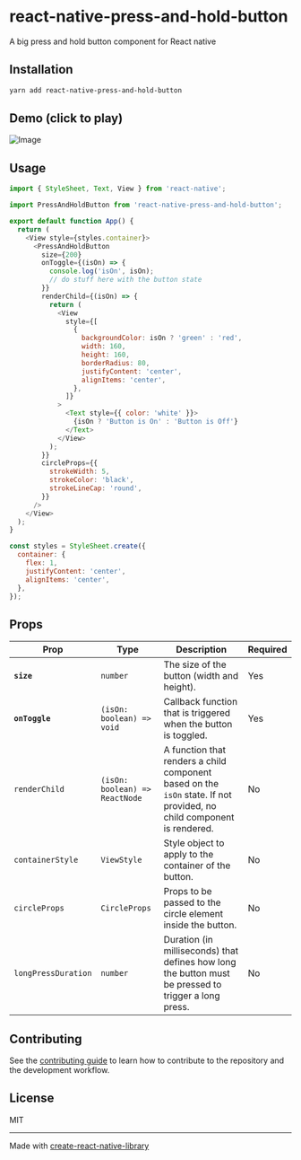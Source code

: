 # react-native-press-and-hold-button

A big press and hold button component for React native

## Installation

```sh
yarn add react-native-press-and-hold-button
```

## Demo (click to play)

![Image](https://peyara-remote-mouse.vercel.app/press-and-hold-button.gif)

## Usage

```js
import { StyleSheet, Text, View } from 'react-native';

import PressAndHoldButton from 'react-native-press-and-hold-button';

export default function App() {
  return (
    <View style={styles.container}>
      <PressAndHoldButton
        size={200}
        onToggle={(isOn) => {
          console.log('isOn', isOn);
          // do stuff here with the button state
        }}
        renderChild={(isOn) => {
          return (
            <View
              style={[
                {
                  backgroundColor: isOn ? 'green' : 'red',
                  width: 160,
                  height: 160,
                  borderRadius: 80,
                  justifyContent: 'center',
                  alignItems: 'center',
                },
              ]}
            >
              <Text style={{ color: 'white' }}>
                {isOn ? 'Button is On' : 'Button is Off'}
              </Text>
            </View>
          );
        }}
        circleProps={{
          strokeWidth: 5,
          strokeColor: 'black',
          strokeLineCap: 'round',
        }}
      />
    </View>
  );
}

const styles = StyleSheet.create({
  container: {
    flex: 1,
    justifyContent: 'center',
    alignItems: 'center',
  },
});
```

## Props

| Prop                | Type                           | Description                                                                                                           | Required |
| ------------------- | ------------------------------ | --------------------------------------------------------------------------------------------------------------------- | -------- |
| **`size`**          | `number`                       | The size of the button (width and height).                                                                            | Yes      |
| **`onToggle`**      | `(isOn: boolean) => void`      | Callback function that is triggered when the button is toggled.                                                       | Yes      |
| `renderChild`       | `(isOn: boolean) => ReactNode` | A function that renders a child component based on the `isOn` state. If not provided, no child component is rendered. | No       |
| `containerStyle`    | `ViewStyle`                    | Style object to apply to the container of the button.                                                                 | No       |
| `circleProps`       | `CircleProps`                  | Props to be passed to the circle element inside the button.                                                           | No       |
| `longPressDuration` | `number`                       | Duration (in milliseconds) that defines how long the button must be pressed to trigger a long press.                  | No       |

## Contributing

See the [contributing guide](CONTRIBUTING.md) to learn how to contribute to the repository and the development workflow.

## License

MIT

---

Made with [create-react-native-library](https://github.com/callstack/react-native-builder-bob)
